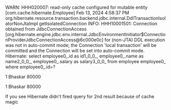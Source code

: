 
WARN: HHH020007: read-only cache configured for mutable entity [com.cache.hibernate.Employee]
Feb 13, 2024 4:58:37 PM org.hibernate.resource.transaction.backend.jdbc.internal.DdlTransactionIsolatorNonJtaImpl getIsolatedConnection
INFO: HHH10001501: Connection obtained from JdbcConnectionAccess [org.hibernate.engine.jdbc.env.internal.JdbcEnvironmentInitiator$ConnectionProviderJdbcConnectionAccess@6c000e0c] for (non-JTA) DDL execution was not in auto-commit mode; the Connection 'local transaction' will be committed and the Connection will be set into auto-commit mode.
Hibernate: select employee0_.id as id1_0_0_, employee0_.name as name2_0_0_, employee0_.salary as salary3_0_0_ from employee employee0_ where employee0_.id=?

1 Bhaskar 80000

1 Bhaskar 80000

If you see Hibernate didn't fired query for 2nd result because of cache magic

